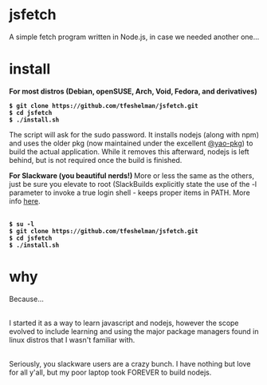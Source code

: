 # jsfetch
A simple fetch program written in Node.js, in case we needed another one...

# install
<p><b>
For most distros (Debian, openSUSE, Arch, Void, Fedora, and derivatives)

```
$ git clone https://github.com/tfeshelman/jsfetch.git
$ cd jsfetch
$ ./install.sh
```
</b>

The script will ask for the sudo password. It installs nodejs (along with npm)
and uses the older pkg (now maintained under the excellent <a href="https://github.com/yao-pkg/pkg">@yao-pkg</a>) 
to build the actual application. While it removes this afterward,
nodejs is left behind, but is not required once the build is 
finished.  
</p>

<p><b>
For Slackware (you beautiful nerds!)

</b>
More or less the same as the others, just be sure you
elevate to root (SlackBuilds explicitly state the use of the -l parameter
to invoke a true login shell - keeps proper items in PATH. More info 
<a href="https://slackbuilds.org/howto/"> here</a>.<br><br>

<b>

```
$ su -l
$ git clone https://github.com/tfeshelman/jsfetch.git
$ cd jsfetch
$ ./install.sh
```
</b></p>

# why
Because...<br><br>

I started it as a way to learn javascript and nodejs, however the scope 
evolved to include learning and using the major package managers found
in linux distros that I wasn't familiar with.<br><br>

Seriously, you slackware users are a crazy bunch. I have nothing but love
for all y'all, but my poor laptop took FOREVER to build nodejs.
